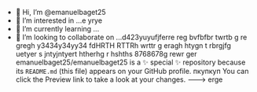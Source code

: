- 👋 Hi, I’m @emanuelbaget25
- 👀 I’m interested in ...e yrye
- 🌱 I’m currently learning ...
- 💞️ I’m looking to collaborate on ...d423yuyufjferre reg bvfbfbr twrtb g re gregh y3434y34yy34  fdHRTH RTTRh wrttr g eragh
htygn t rbrgjfg uetyer s jntyjntyert htherhg r hshths 8768678g rewr ger
emanuelbaget25/emanuelbaget25 is a ✨ special ✨ repository because its `README.md` (this file) appears on your GitHub profile. пкупкуп
You can click the Preview link to take a look at your changes.
---> erge
